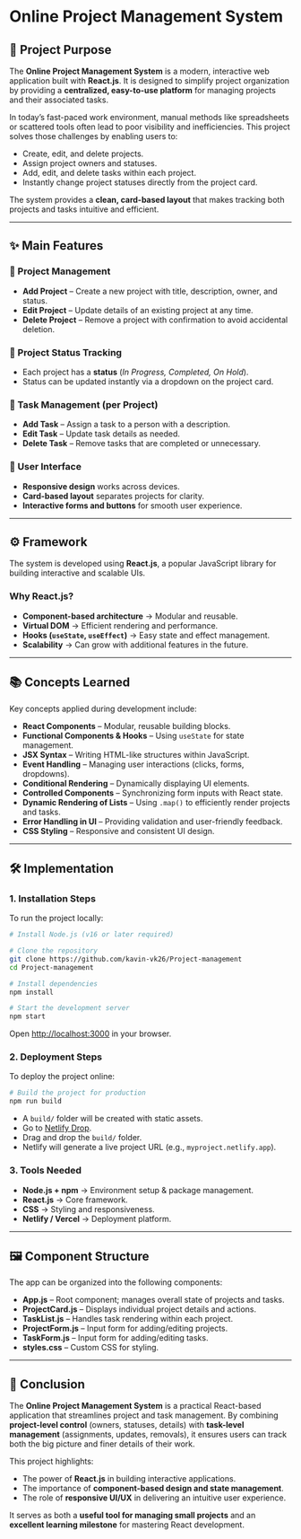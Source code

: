 # Online Project Management System

## 📌 Project Purpose

The **Online Project Management System** is a modern, interactive web application built with **React.js**. It is designed to simplify project organization by providing a **centralized, easy-to-use platform** for managing projects and their associated tasks.

In today’s fast-paced work environment, manual methods like spreadsheets or scattered tools often lead to poor visibility and inefficiencies. This project solves those challenges by enabling users to:

* Create, edit, and delete projects.
* Assign project owners and statuses.
* Add, edit, and delete tasks within each project.
* Instantly change project statuses directly from the project card.

The system provides a **clean, card-based layout** that makes tracking both projects and tasks intuitive and efficient.

---

## ✨ Main Features

### 🔹 Project Management

* **Add Project** – Create a new project with title, description, owner, and status.
* **Edit Project** – Update details of an existing project at any time.
* **Delete Project** – Remove a project with confirmation to avoid accidental deletion.

### 🔹 Project Status Tracking

* Each project has a **status** (*In Progress, Completed, On Hold*).
* Status can be updated instantly via a dropdown on the project card.

### 🔹 Task Management (per Project)

* **Add Task** – Assign a task to a person with a description.
* **Edit Task** – Update task details as needed.
* **Delete Task** – Remove tasks that are completed or unnecessary.

### 🔹 User Interface

* **Responsive design** works across devices.
* **Card-based layout** separates projects for clarity.
* **Interactive forms and buttons** for smooth user experience.

---

## ⚙️ Framework

The system is developed using **React.js**, a popular JavaScript library for building interactive and scalable UIs.

### Why React.js?

* **Component-based architecture** → Modular and reusable.
* **Virtual DOM** → Efficient rendering and performance.
* **Hooks (`useState`, `useEffect`)** → Easy state and effect management.
* **Scalability** → Can grow with additional features in the future.

---

## 📚 Concepts Learned

Key concepts applied during development include:

* **React Components** – Modular, reusable building blocks.
* **Functional Components & Hooks** – Using `useState` for state management.
* **JSX Syntax** – Writing HTML-like structures within JavaScript.
* **Event Handling** – Managing user interactions (clicks, forms, dropdowns).
* **Conditional Rendering** – Dynamically displaying UI elements.
* **Controlled Components** – Synchronizing form inputs with React state.
* **Dynamic Rendering of Lists** – Using `.map()` to efficiently render projects and tasks.
* **Error Handling in UI** – Providing validation and user-friendly feedback.
* **CSS Styling** – Responsive and consistent UI design.

---

## 🛠️ Implementation

### 1. Installation Steps

To run the project locally:

```bash
# Install Node.js (v16 or later required)

# Clone the repository
git clone https://github.com/kavin-vk26/Project-management
cd Project-management

# Install dependencies
npm install

# Start the development server
npm start
```

Open [http://localhost:3000](http://localhost:3000) in your browser.

### 2. Deployment Steps

To deploy the project online:

```bash
# Build the project for production
npm run build
```

* A `build/` folder will be created with static assets.
* Go to [Netlify Drop](https://app.netlify.com/drop).
* Drag and drop the `build/` folder.
* Netlify will generate a live project URL (e.g., `myproject.netlify.app`).

### 3. Tools Needed

* **Node.js + npm** → Environment setup & package management.
* **React.js** → Core framework.
* **CSS** → Styling and responsiveness.
* **Netlify / Vercel** → Deployment platform.

---

## 🖼️ Component Structure

The app can be organized into the following components:

* **App.js** – Root component; manages overall state of projects and tasks.
* **ProjectCard.js** – Displays individual project details and actions.
* **TaskList.js** – Handles task rendering within each project.
* **ProjectForm.js** – Input form for adding/editing projects.
* **TaskForm.js** – Input form for adding/editing tasks.
* **styles.css** – Custom CSS for styling.

---

## 🚀 Conclusion

The **Online Project Management System** is a practical React-based application that streamlines project and task management. By combining **project-level control** (owners, statuses, details) with **task-level management** (assignments, updates, removals), it ensures users can track both the big picture and finer details of their work.

This project highlights:

* The power of **React.js** in building interactive applications.
* The importance of **component-based design and state management**.
* The role of **responsive UI/UX** in delivering an intuitive user experience.

It serves as both a **useful tool for managing small projects** and an **excellent learning milestone** for mastering React development.
